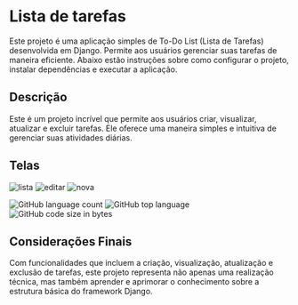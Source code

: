 # Lista de tarefas 
Este projeto é uma aplicação simples de To-Do List (Lista de Tarefas) desenvolvida em Django. Permite aos usuários gerenciar suas tarefas de maneira eficiente. Abaixo estão instruções sobre como configurar o projeto, instalar dependências e executar a aplicação.

## Descrição
Este é um projeto incrível que permite aos usuários criar, visualizar, atualizar e excluir tarefas. Ele oferece uma maneira simples e intuitiva de gerenciar suas atividades diárias.

## Telas
![lista](https://github.com/lucasbizachi/twtodo/assets/101759223/06bbfe25-87d5-4ffa-a0c6-fd460fbf42d6)
![editar](https://github.com/lucasbizachi/twtodo/assets/101759223/c5d0a357-7131-4ceb-b3ce-920716790704)
![nova](https://github.com/lucasbizachi/twtodo/assets/101759223/5d9a5565-26f2-4db5-83b2-b730e18e04f0)

![GitHub language count](https://img.shields.io/github/languages/count/lucasbizachi/twtodo)
![GitHub top language](https://img.shields.io/github/languages/top/lucasbizachi/twtodo)
![GitHub code size in bytes](https://img.shields.io/github/languages/code-size/lucasbizachi/twtodo)

## Considerações Finais
Com funcionalidades que incluem a criação, visualização, atualização e exclusão de tarefas, este projeto representa não apenas uma realização técnica, mas também aprender e aprimorar o conhecimento sobre a estrutura básica do framework Django.
